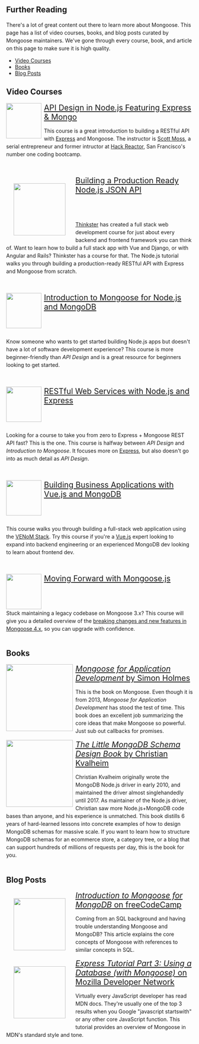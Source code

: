 ## Further Reading

<style>
  img { width: auto; }

  .pluralsight-link {
    float: left;
    margin-right: 0.5em;
  }

  .pluralsight-title {
    font-size: 1.5em;
  }

  p {
    line-height: 1.5em;
  }
</style>

There's a lot of great content out there to learn more about Mongoose.
This page has a list of video courses, books, and blog posts curated by
Mongoose maintainers. We've gone through every course, book, and article
on this page to make sure it is high quality.

* [Video Courses](#video-courses)
* [Books](#books)
* [Blog Posts](#blog-posts)

## Video Courses

<a href="//pluralsight.pxf.io/c/1321469/432943/7490" class="pluralsight-link">
  <img src="//a.impactradius-go.com/display-ad/7490-432943" border="0" alt="" width="180" height="95"/>
</a>
<img height="0" width="0" src="//pluralsight.pxf.io/i/1321469/432943/7490" style="position:absolute;visibility:hidden;" border="0" />
    
<a class="pluralsight-title" href="https://pluralsight.pxf.io/c/1321469/424552/7490?u=https%3A%2F%2Fapp.pluralsight.com%2Flibrary%2Fcourses%2Fapi-design-nodejs-express-mongo%2Ftable-of-contents">
  API Design in Node.js Featuring Express & Mongo
</a>

This course is a great introduction to building a RESTful API with [Express](http://expressjs.com/)
and Mongoose. The instructor is [Scott Moss](https://frontendmasters.com/teachers/scott-moss/),
a serial entrepreneur and former intructor at [Hack Reactor](https://www.hackreactor.com/), San Francisco's number one coding bootcamp.

<div style="clear: both"></div>
<br><br>

<a href="https://thinkster.io/tutorials/node-json-api" class="pluralsight-link" style="padding:20px">
  <img src="https://pbs.twimg.com/profile_images/819400302864412676/6x2g2XtJ_400x400.jpg" border="0" alt="" style="width: 140px" />
</a>
  
<a class="pluralsight-title" href="https://thinkster.io/tutorials/node-json-api">
  Building a Production Ready Node.js JSON API
</a>

<br><br>

[Thinkster](https://thinkster.io/) has created a full stack web
development course for just about every backend and frontend framework
you can think of. Want to learn how to build a full stack app with Vue
and Django, or with Angular and Rails? Thinkster has a course for that.
The Node.js tutorial walks you through building a production-ready
RESTful API with Express and Mongoose from scratch.

<div style="clear: both"></div>
<br><br>

<a href="//pluralsight.pxf.io/c/1321469/432943/7490" class="pluralsight-link">
  <img src="//a.impactradius-go.com/display-ad/7490-432943" border="0" alt="" width="180" height="95"/>
</a>
<img height="0" width="0" src="//pluralsight.pxf.io/i/1321469/432943/7490" style="position:absolute;visibility:hidden;" border="0" />

<a class="pluralsight-title" href="https://pluralsight.pxf.io/c/1321469/424552/7490?u=https%3A%2F%2Fapp.pluralsight.com%2Flibrary%2Fcourses%2Fmongoose-for-nodejs-mongodb%2Ftable-of-contents">
  Introduction to Mongoose for Node.js and MongoDB
</a>

<br><br>

Know someone who wants to get started building Node.js apps but doesn't have
a lot of software development experience?
This course is more beginner-friendly than _API Design_ and is a great
resource for beginners looking to get started.

<div style="clear: both"></div>
<br><br>

<a href="//pluralsight.pxf.io/c/1321469/432943/7490" class="pluralsight-link">
  <img src="//a.impactradius-go.com/display-ad/7490-432943" border="0" alt="" width="180" height="95"/>
</a>
<img height="0" width="0" src="//pluralsight.pxf.io/i/1321469/432943/7490" style="position:absolute;visibility:hidden;" border="0" />

<a class="pluralsight-title" href="https://pluralsight.pxf.io/c/1321469/424552/7490?u=https%3A%2F%2Fapp.pluralsight.com%2Flibrary%2Fcourses%2Fnode-js-express-rest-web-services%2Ftable-of-contents">
  RESTful Web Services with Node.js and Express
</a>

<br><br>

Looking for a course to take you from zero to Express + Mongoose
REST API fast? This is the one. This course is halfway
between _API Design_ and _Introduction to Mongoose_. It focuses more on
[Express](http://expressjs.com/), but also doesn't go into as much detail as _API Design_. 

<div style="clear: both"></div>
<br><br>

<a href="//pluralsight.pxf.io/c/1321469/432943/7490" class="pluralsight-link">
  <img src="//a.impactradius-go.com/display-ad/7490-432943" border="0" alt="" width="180" height="95"/>
</a>
<img height="0" width="0" src="//pluralsight.pxf.io/i/1321469/432943/7490" style="position:absolute;visibility:hidden;" border="0" />

<a class="pluralsight-title" href="https://pluralsight.pxf.io/c/1321469/424552/7490?u=https%3A%2F%2Fapp.pluralsight.com%2Flibrary%2Fcourses%2Fbuilding-business-applications-vuejs%2Ftable-of-contents">
  Building Business Applications with Vue.js and MongoDB
</a>

<br><br>

This course walks you through building a full-stack web application using
the [VENoM Stack](https://medium.com/@audretschjames/venom-stack-docker-setup-for-local-development-457093761ad1).
Try this course if you're a [Vue.js](https://vuejs.org/) expert looking to
expand into backend engineering or an experienced MongoDB dev looking to
learn about frontend dev.

<div style="clear: both"></div>
<br><br>

<a href="//pluralsight.pxf.io/c/1321469/432943/7490" class="pluralsight-link">
  <img src="//a.impactradius-go.com/display-ad/7490-432943" border="0" alt="" width="180" height="95"/>
</a>
<img height="0" width="0" src="//pluralsight.pxf.io/i/1321469/432943/7490" style="position:absolute;visibility:hidden;" border="0" />

<a class="pluralsight-title" href="https://pluralsight.pxf.io/c/1321469/424552/7490?u=https%3A%2F%2Fapp.pluralsight.com%2Flibrary%2Fcourses%2Fmongoosejs-moving-forward%2Ftable-of-contents">
  Moving Forward with Mongoose.js
</a>

<br><br>

Stuck maintaining a legacy codebase on Mongoose 3.x? This course will
give you a detailed overview of the [breaking changes and new features in Mongoose 4.x](https://github.com/Automattic/mongoose/wiki/4.0-Release-Notes),
so you can upgrade with confidence.

<div style="clear: both"></div>

## Books

<a class="pluralsight-link" href="http://bit.ly/mongoose-book-2013">
  <img src="https://s3.amazonaws.com/codebarbarian-images/mongoose.jpg" style="width: 180px">
</a>

<a class="pluralsight-title" href="http://bit.ly/mongoose-book-2013">
  <i>Mongoose for Application Development</i> by Simon Holmes
</a>

This is the book on Mongoose. Even though it is from 2013,
_Mongoose for Application Development_ has stood the test of time. This
book does an excellent job summarizing the core ideas that make Mongoose so
powerful. Just sub out callbacks for promises.

<div style="clear: both"></div>

<a class="pluralsight-link" href="https://bit.ly/mongodb-schema-design">
  <img src="https://s3.amazonaws.com/codebarbarian-images/schemadesign.jpg" style="width: 180px">
</a>

<a class="pluralsight-title" href="https://bit.ly/mongodb-schema-design">
  <i>The Little MongoDB Schema Design Book</i> by Christian Kvalheim
</a>

Christian Kvalheim originally wrote the MongoDB Node.js driver in early 2010,
and maintained the driver almost singlehandedly until 2017. As maintainer
of the Node.js driver, Christian saw more Node.js+MongoDB code bases than
anyone, and his experience is unmatched.
This book distills 6 years of hard-learned lessons into concrete examples
of how to design MongoDB schemas for massive scale. If you want to learn
how to structure MongoDB schemas for an ecommerce store, a category tree, or a
blog that can support hundreds of millions of requests per day, this is
the book for you.

<div style="clear: both"></div>

## Blog Posts

<a class="pluralsight-link" style="padding: 20px" href="https://medium.freecodecamp.org/introduction-to-mongoose-for-mongodb-d2a7aa593c57">
  <img src="https://cdn-images-1.medium.com/max/800/1*uTZXsVta4TwghNobMkZeZg.png" style="width: 140px">
</a>

<a class="pluralsight-title" href="https://medium.freecodecamp.org/introduction-to-mongoose-for-mongodb-d2a7aa593c57">
  <i>Introduction to Mongoose for MongoDB</i> on freeCodeCamp
</a>

Coming from an SQL background and having trouble understanding Mongoose and MongoDB?
This article explains the core concepts of Mongoose with references to similar
concepts in SQL.

<div style="clear: both"></div>

<a class="pluralsight-link" style="padding: 20px" href="https://developer.mozilla.org/en-US/docs/Learn/Server-side/Express_Nodejs/mongoose">
  <img src="https://developer.mozilla.org/static/img/opengraph-logo.72382e605ce3.png" style="width: 140px">
</a>

<a class="pluralsight-title" href="https://developer.mozilla.org/en-US/docs/Learn/Server-side/Express_Nodejs/mongoose">
  <i>Express Tutorial Part 3: Using a Database (with Mongoose)</i> on Mozilla Developer Network
</a>

Virtually every JavaScript developer has read MDN docs. They're usually one
of the top 3 results when you Google "javascript startswith" or any other
core JavaScript function. This tutorial provides an overview of Mongoose
in MDN's standard style and tone.

<div style="clear: both"></div>